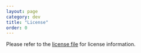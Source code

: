 ```yaml
---
layout: page
category: dev
title: "License"
order: 0
---
```


Please refer to the [license file](https://www.ncbi.nlm.nih.gov/IEB/ToolBox/CPP_DOC/lxr/source/scripts/projects/magicblast/LICENSE) for license information.

